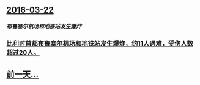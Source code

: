 ## [2016-03-22](/zh/news/2016/03/22/index.md)

##### 布鲁塞尔机场和地铁站发生爆炸
### [比利时首都布鲁塞尔机场和地铁站发生爆炸，约11人遇难，受伤人数超过20人。 ](/zh/news/2016/03/22/比利时首都布鲁塞尔机场和地铁站发生爆炸-约11人遇难-受伤人数超过20人.md)
## [前一天...](/zh/news/2016/03/21/index.md)

